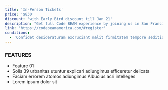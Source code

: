 ```yaml
---
title: 'In-Person Tickets'
price: '$830'
discount: 'with Early Bird discount till Jan 21'
description: "Get full Code BEAM experience by joining us in San Francisco!"
link: 'https://codebeamamerica.com/#register'
conditions:
  - 'Confidet desideraturam excruciant malit firmitatem tempore seditiones distinctio placet'
---
```


### FEATURES

- Feature 01
- Solis 39 urbanitas utuntur explicari adiungimus efficeretur delicata
- Faciam errorem atomos adiungimus Albucius acri intelleges
- Lorem ipsum dolor sit
